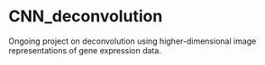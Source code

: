 # CNN_deconvolution
Ongoing project on deconvolution using higher-dimensional image representations of gene expression data.
